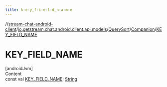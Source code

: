 ```yaml
---
title: k-e-y_f-i-e-l-d_n-a-m-e
---
```

//[stream-chat-android-client](../../../../index.md)/[io.getstream.chat.android.client.api.models](../../index.md)/[QuerySort](../index.md)/[Companion](index.md)/[KEY_FIELD_NAME](KEY_FIELD_NAME.md)



# KEY_FIELD_NAME  
[androidJvm]  
Content  
const val [KEY_FIELD_NAME](KEY_FIELD_NAME.md): [String](https://kotlinlang.org/api/latest/jvm/stdlib/kotlin/-string/index.html)  



